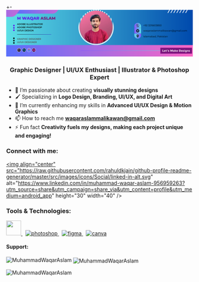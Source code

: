 +-![logo](https://github.com/Deadbody001/Deadbody001/blob/main/Yellow%20%26%20Black%20Geometric%20Personal%20Branding%20LinkedIn%20Banner1.png)

<h3 align="center">Graphic Designer | UI/UX Enthusiast | Illustrator & Photoshop Expert</h3>

- 🎨 I’m passionate about creating **visually stunning designs**
- 🖌️ Specializing in **Logo Design, Branding, UI/UX, and Digital Art**
- 🌱 I’m currently enhancing my skills in **Advanced UI/UX Design & Motion Graphics**
- 📫 How to reach me **waqaraslammalikawan@gmail.com**
- ⚡ Fun fact **Creativity fuels my designs, making each project unique and engaging!**

<h3 align="left">Connect with me:</h3>

<a href="" target="blank"><img align="center" src="https://raw.githubusercontent.com/rahuldkjain/github-profile-readme-generator/master/src/images/icons/Social/linked-in-alt.svg" alt="https://www.linkedin.com/in/muhammad-waqar-aslam-956959263?utm_source=share&utm_campaign=share_via&utm_content=profile&utm_medium=android_app" height="30" width="40" /></a>
</p>

<h3 align="left">Tools & Technologies:</h3>
<p align="left">
  <a href="https://www.adobe.com/products/illustrator.html" target="_blank" rel="noreferrer">
  <img src="https://upload.vectorlogo.zone/logos/adobe_illustrator/images/a80f3ad2-b0d9-4e44-96f7-0294c301f35d.svg" width="40" height="40"/> </a> &nbsp 
  <a href="https://www.adobe.com/products/photoshop.html" target="_blank" rel="noreferrer"> 
  <img src="https://upload.vectorlogo.zone/logos/adobe_photoshop/images/287b8f5b-bef7-40cf-b2b4-0f3a7766c14c.svg" alt="photoshop" width="40" height="40"/> </a>
  &nbsp
  <a href="https://www.figma.com/" target="_blank" rel="noreferrer"> 
  <img src="https://www.vectorlogo.zone/logos/figma/figma-icon.svg" alt="figma" width="40" height="40"/> </a>
  &nbsp
  <a href="https://www.canva.com/" target="_blank" rel="noreferrer"> 
  <img src="https://www.vectorlogo.zone/logos/canva/canva-icon.svg" alt="canva" width="40" height="40"/> </a>
</p>

<h4 align="left">Support:</h4>
<p><img align="left" src="https://github-readme-stats.vercel.app/api/top-langs?username=MuhammadWaqarAslam&show_icons=true&locale=en&layout=compact" alt="MuhammadWaqarAslam" /></p>
<p>&nbsp;<img align="center" src="https://github-readme-stats.vercel.app/api?username=MuhammadWaqarAslam&show_icons=true&locale=en" alt="MuhammadWaqarAslam" /></p>
<p><img align="center" src="https://github-readme-streak-stats.herokuapp.com/?user=MuhammadWaqarAslam&" alt="MuhammadWaqarAslam" /></p>
